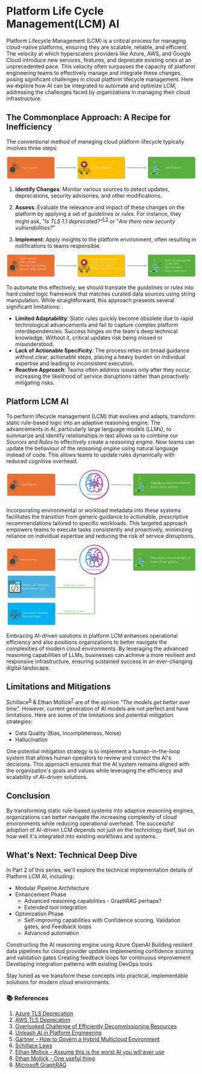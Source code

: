 # Platform Life Cycle Management(LCM) AI

Platform Lifecycle Management (LCM) is a critical process for managing cloud-native platforms, ensuring they are scalable, reliable, and efficient. The velocity at which hyperscalers providers like Azure, AWS, and Google Cloud introduce new services, features, and deprecate existing ones at an unprecedented pace. This velocity often surpasses the capacity of platform engineering teams to effectively manage and integrate these changes, posing significant challenges in cloud platform lifecycle management. Here we explore how AI can be integrated to automate and optimize LCM, addressing the challenges faced by organizations in managing their cloud infrastructure.

## The Commonplace Approach: A Recipe for Inefficiency
The conventional method of managing cloud platform lifecycle typically involves three steps:

![Miztiik - Platform Engineering with AI](images/miztiik_architecture_platform_lcm_ai_001.png)

1. **Identify Changes**: Monitor various sources to detect updates, deprecations, security advisories, and other modifications.

1. **Assess**: Evaluate the relevance and impact of these changes on the platform by applying a set of *guidelines* or *rules*. For instance, they might ask, "*Is TLS 1.1 deprecated?"*<sup>[1],[2]</sup> or "*Are there new security vulnerabilities?*"

1. **Implement**: Apply insights to the platform environment, often resulting in notifications to teams responsible.

![Miztiik - Platform Engineering with AI](images/miztiik_architecture_platform_lcm_ai_002.png)


To automate this effectively, we should translate the *guidelines* or *rules* into hard coded logic framework that matches curated data sources using string manipulation. While straightforward, this approach presents several significant limitations:  

- **Limited Adaptability**: Static rules quickly become obsolete due to rapid technological advancements and fail to capture complex platform interdependencies. Success hinges on the team's deep technical knowledge. Without it, critical updates risk being missed or misunderstood. 
- **Lack of Actionable Specificity**: The process relies on broad guidance without clear, actionable steps, placing a heavy burden on individual expertise and leading to inconsistent execution.  
- **Reactive Approach**: Teams often address issues only after they occur, increasing the likelihood of service disruptions rather than proactively mitigating risks.  


## Platform LCM AI

To perform lifecycle management (LCM) that evolves and adapts, transform static rule-based logic into an adaptive reasoning engine. The advancements in AI, particularly large language models (LLMs), to summarize and identify relationships in text allows us to combine our _Sources_ and _Rules_ to effectively create a _reasoning engine_. Now teams can update the behaviour of the _reasoning engine_ using natural language instead of code. This allows teams to update rules dynamically with reduced cognitive overhead.

![Miztiik - Platform Engineering with AI](images/miztiik_architecture_platform_lcm_ai_003.png)

Incorporating environmental or workload metadata into these systems facilitates the transition from generic guidance to actionable, prescriptive recommendations tailored to specific workloads. This targeted approach empowers teams to execute tasks consistently and proactively, minimizing reliance on individual expertise and reducing the risk of service disruptions.

![Miztiik - Platform Engineering with AI](images/miztiik_architecture_platform_lcm_ai_004.png)

Embracing AI-driven solutions in platform LCM enhances operational efficiency and also positions organizations to better navigate the complexities of modern cloud environments. By leveraging the advanced reasoning capabilities of LLMs, businesses can achieve a more resilient and responsive infrastructure, ensuring sustained success in an ever-changing digital landscape.


## Limitations and Mitigations

Schillace<sup>[6]</sup> & Ethan Mollick<sup>[7]</sup> are of the opinion *"The models get better over time".*  However, current generation of AI models are not perfect and have limitations. Here are some of the limitations and potential mitigation strategies:

- Data Quality (Bias, Incompleteness, Noise)
- Hallucination

One potential mitigation strategy is to implement a human-in-the-loop system that allows human operators to review and correct the AI's decisions. This approach ensures that the AI system remains aligned with the organization's goals and values while leveraging the efficiency and scalability of AI-driven solutions.


## Conclusion

By transforming static rule-based systems into adaptive reasoning engines, organizations can better navigate the increasing complexity of cloud environments while reducing operational overhead. The successful adoption of AI-driven LCM depends not just on the technology itself, but on how well it's integrated into existing workflows and systems.


## What's Next: Technical Deep Dive
In Part 2 of this series, we'll explore the technical implementation details of Platform LCM AI, including:

- Modular Pipeline Architecture
- Enhancement Phase
  - Advanced reasoning capabilities  - GraphRAG perhaps?
  - Extended tool integration
- Optimization Phase
  - Self-improving capabilities with Confidence scoring, Validation gates, and Feedback loops
  - Advanced automation

Constructing the AI reasoning engine using Azure OpenAI
Building resilient data pipelines for cloud provider updates
Implementing confidence scoring and validation gates
Creating feedback loops for continuous improvement
Developing integration patterns with existing DevOps tools

Stay tuned as we transform these concepts into practical, implementable solutions for modern cloud environments.


### 📚 References

1. [Azure TLS Deprecation][1]
1. [AWS TLS Deprecation][2]
1. [Overlooked Challenge of Efficiently Decommissioning Resources][3]
1. [Unleash AI in Platform Engineering][4]
1. [Gartner - How to Govern a Hybrid Multicloud Environment][5]
1. [Schillace Laws][6]
1. [Ethan Mollick - Assume this is the worst AI you will ever use][7]
1. [Ethan Mollick - One useful thing][8]
1. [Microsoft GraphRAG][9]



[1]: https://learn.microsoft.com/en-us/lifecycle/announcements/tls-support-ending-10-31-2024
[2]: https://aws.amazon.com/blogs/security/tls-1-2-required-for-aws-endpoints/
[3]: https://blog.omnistrate.com/posts/49
[4]: https://thenewstack.io/integrating-ai-to-make-platform-engineering-intelligent/
[5]: https://www.gartner.com/en/documents/5446963
[6]: https://devblogs.microsoft.com/semantic-kernel/early-lessons-from-gpt-4-the-schillace-laws/#the-schillace-laws-in-practice:~:text=can%20do%20it%3B-,the%20model%20will%20get%20better%2C%20but%20the%20code%20won%E2%80%99t.,-Trade%20leverage%20for
[7]: https://www.gsb.stanford.edu/insights/co-intelligence-ai-masterclass-ethan-mollick#:~:text=instructions%20at%20all.%E2%80%9D-,Assume%20this%20is%20the%20worst%20AI%20you%20will%20ever%20use,-.%E2%80%9CWe%E2%80%99re%20early
[8]: https://www.oneusefulthing.org/p/what-people-ask-me-most-also-some?r=o98ff&utm_campaign=post&utm_medium=email&triedRedirect=true#:~:text=all%20three%20scenarios.-,The%20only%20thing%20I%20know%20for%20sure%20is%20that%20the%20AI%20you%20are%20using%20today%20is%20the%20worst%20AI%20you%20are%20ever%20going%20to%20use,-%2C%20since%20we%20are
[9]:https://microsoft.github.io/graphrag/